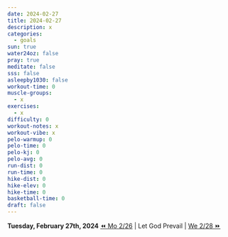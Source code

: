 ```yaml
---
date: 2024-02-27
title: 2024-02-27
description: x
categories:
  - goals
sun: true
water24oz: false
pray: true
meditate: false
sss: false
asleepby1030: false
workout-time: 0
muscle-groups:
  - x
exercises:
  - x
difficulty: 0
workout-notes: x
workout-vibe: x
pelo-warmup: 0
pelo-time: 0
pelo-kj: 0
pelo-avg: 0
run-dist: 0
run-time: 0
hike-dist: 0
hike-elev: 0
hike-time: 0
basketball-time: 0
draft: false
---
```

**Tuesday, February 27th, 2024**
[⏪ Mo 2/26](goals/2024-02-26) | Let God Prevail | [We 2/28 ⏩](goals/2024-02-28)


